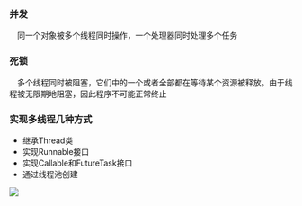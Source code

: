 ### 并发

&emsp;同一个对象被多个线程同时操作，一个处理器同时处理多个任务

### 死锁

&emsp;多个线程同时被阻塞，它们中的一个或者全部都在等待某个资源被释放。由于线程被无限期地阻塞，因此程序不可能正常终止

### 实现多线程几种方式

* 继承Thread类
* 实现Runnable接口
* 实现Callable和FutureTask接口
* 通过线程池创建

[![](https://data.jsdelivr.com/v1/package/gh/edmonds4553/thread/badge?style=rounded)](https://www.jsdelivr.com/package/gh/edmonds4553/thread)

